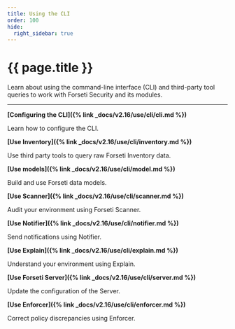 ```yaml
---
title: Using the CLI
order: 100
hide:
  right_sidebar: true
---
```


# {{ page.title }}

Learn about using the command-line interface (CLI) and
third-party tool queries to work with Forseti Security
and its modules.

---

**[Configuring the CLI]({% link _docs/v2.16/use/cli/cli.md %})**

Learn how to configure the CLI.

**[Use Inventory]({% link _docs/v2.16/use/cli/inventory.md %})**

Use third party tools to query raw Forseti Inventory data.

**[Use models]({% link _docs/v2.16/use/cli/model.md %})**

Build and use Forseti data models.

**[Use Scanner]({% link _docs/v2.16/use/cli/scanner.md %})**

Audit your environment using Forseti Scanner.

**[Use Notifier]({% link _docs/v2.16/use/cli/notifier.md %})**

Send notifications using Notifier.

**[Use Explain]({% link _docs/v2.16/use/cli/explain.md %})**

Understand your environment using Explain.

**[Use Forseti Server]({% link _docs/v2.16/use/cli/server.md %})**

Update the configuration of the Server.

**[Use Enforcer]({% link _docs/v2.16/use/cli/enforcer.md %})**

Correct policy discrepancies using Enforcer.

